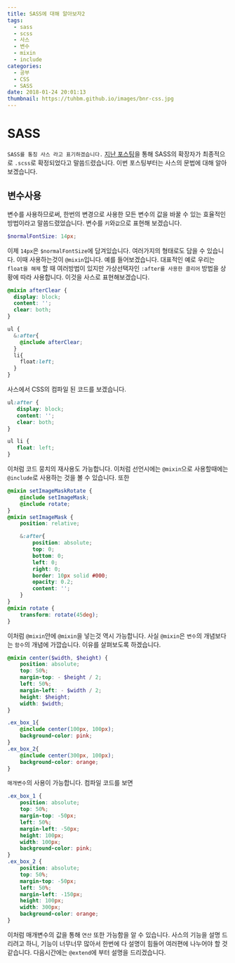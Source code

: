 ```yaml
---
title: SASS에 대해 알아보자2
tags:
  - sass
  - scss
  - 사스
  - 변수
  - mixin
  - include
categories:
  - 공부
  - CSS
  - SASS
date: 2018-01-24 20:01:13
thumbnail: https://tuhbm.github.io/images/bnr-css.jpg
---
```


# SASS
`SASS를 통칭 사스 라고 표기하겠습니다.`
[지난 포스팅](https://tuhbm.github.io/2018/01/24/sass1/)을 통해 SASS의 확장자가 최종적으로 `.scss`로 확정되었다고 말씀드렸습니다.
이번 포스팅부터는 사스의 문법에 대해 알아보겠습니다.

## 변수사용
변수를 사용하므로써, 한번의 변경으로 사용한 모든 변수의 값을 바꿀 수 있는 효율적인 방법이라고 말씀드렸었습니다.
변수를 `키`와`값`으로 표현해 보겠습니다.
```scss
$normalFontSize: 14px;
```
<!-- more -->
이제 `14px`은 `$normalFontSize`에 담겨있습니다.
여러가지의 형태로도 담을 수 있습니다.
이때 사용하는것이 `@mixin`입니다.
예를 들어보겠습니다.
대표적인 예로 우리는 `float을 해제` 할 때 여러방법이 있지만 가상선택자인 `:after를 사용한 클리어` 방법을 상황에 따라 사용합니다.
이것을 사스로 표현해보겠습니다.
```scss
@mixin afterClear {
  display: block;
  content: '';
  clear: both;
}

ul {
  &:after{
    @include afterClear;
  }
  li{
    float:left;
  }
}
```
사스에서 CSS의 컴파일 된 코드를 보겠습니다.
```css
ul:after {
   display: block;
   content: '';
   clear: both;
}

ul li {
   float: left;
}
```
이처럼 코드 뭉치의 재사용도 가능합니다. 이처럼 선언시에는 `@mixin`으로 사용할때에는 `@include`로 사용하는 것을 볼 수 있습니다.
또한
```scss
@mixin setImageMaskRotate {
    @include setImageMask;
    @include rotate;
}
@mixin setImageMask {
    position: relative;

    &:after{
        position: absolute;
        top: 0;
        bottom: 0;
        left: 0;
        right: 0;
        border: 10px solid #000;
        opacity: 0.2;
        content: '';
    }
}
@mixin rotate {
    transform: rotate(45deg);
}
```
이처럼 `@mixin`안에 `@mixin`을 넣는것 역시 가능합니다.
사실 `@mixin`은 `변수`의 개념보다는 `함수`의 개념에 가깝습니다. 이유를 살펴보도록 하겠습니다.
```scss
@mixin center($width, $height) {
    position: absolute;
    top: 50%;
    margin-top: - $height / 2;
    left: 50%;
    margin-left: - $width / 2;
    height: $height;
    width: $width;
}

.ex_box_1{
    @include center(100px, 100px);
    background-color: pink;
}
.ex_box_2{
    @include center(300px, 100px);
    background-color: orange;
}
```
`매개변수`의 사용이 가능합니다. 컴파일 코드를 보면
```css
.ex_box_1 {
    position: absolute;
    top: 50%;
    margin-top: -50px;
    left: 50%;
    margin-left: -50px;
    height: 100px;
    width: 100px;
    background-color: pink;
}
.ex_box_2 {
    position: absolute;
    top: 50%;
    margin-top: -50px;
    left: 50%;
    margin-left: -150px;
    height: 100px;
    width: 300px;
    background-color: orange;
}
```
이처럼 매개변수의 값을 통해 `연산` 또한 가능함을 알 수 있습니다.
사스의 기능을 설명 드리려고 하니, 기능이 너무너무 많아서 한번에 다 설명이 힘들어 여러편에 나누어야 할 것 같습니다.
다음시간에는 `@extend`에 부터 설명을 드리겠습니다.